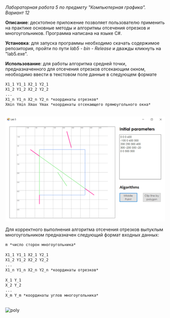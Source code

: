 *Лабораторная работа 5 по предмету "Компьютерная графика". Вариант 12*

**Описание**: десктопное приложение позволяет пользователю применить на практике основные методы и алгоритмы отсечения отрезков и многоугольников. Программа написана на языке C#.

**Установка**: для запуска программы необходимо скачать содержимое репозитория, пройти по пути _lab5 - bin - Release_  и дважды кликнуть на "lab5.exe".

**Использование**: для работы алгоритма средней точки, предназначенного для отсечения отрезков отсекающим окном, необходимо ввести в текстовом поле данные в следующем формате

```
X1_1 Y1_1 X2_1 Y2_1
X1_2 Y1_2 X2_2 Y2_2
...
X1_n Y1_n X2_n Y2_n *координаты отрезков*
Xmin Ymin Xmax Ymax *координаты отсекающего прямоугольного окна*
  ```

<br /> ![point](/screenshots/middle.png)

Для корректного выполнения алгоритма отсечения отрезков выпуклым многоугольником предназначен следующий формат входных данных:

```
m *число сторон многоугольника*
  
X1_1 Y1_1 X2_1 Y2_1
X1_2 Y1_2 X2_2 Y2_2
...
X1_n Y1_n X2_n Y2_n *координаты отрезков*

X_1 Y_1
X_2 Y_2
...
X_m Y_m *координаты углов многоугольника*
```

<br /> ![poly](/screenshots/poly.png)

